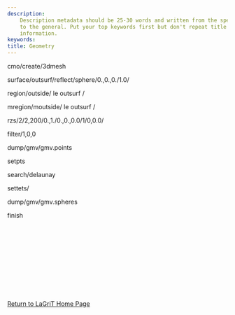 ```yaml
---
description: 
    Description metadata should be 25-30 words and written from the specific
    to the general. Put your top keywords first but don't repeat title
    information.
keywords:  
title: Geometry
---
```


 

cmo/create/3dmesh

surface/outsurf/reflect/sphere/0.,0.,0./1.0/

region/outside/ le outsurf /

mregion/moutside/ le outsurf /

rzs/2/2,200/0.,1./0.,0.,0.0/1/0,0.0/

filter/1,0,0

dump/gmv/gmv.points

setpts

search/delaunay

settets/

dump/gmv/gmv.spheres

finish

 
=

 

 

 

 

[Return to LaGriT Home Page](../index.md)

 


